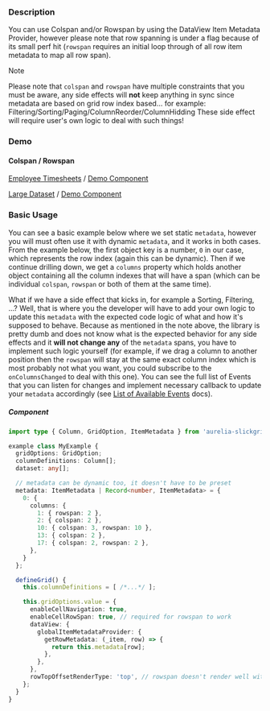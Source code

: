 ### Description
You can use Colspan and/or Rowspan by using the DataView Item Metadata Provider, however please note that row spanning is under a flag because of its small perf hit (`rowspan` requires an initial loop through of all row item metadata to map all row span).

> [!NOTE]
> Please note that `colspan` and `rowspan` have multiple constraints that you must be aware,
> any side effects will **not** keep anything in sync since metadata are based on grid row index based...
> for example: Filtering/Sorting/Paging/ColumnReorder/ColumnHidding
> These side effect will require user's own logic to deal with such things!

### Demo

#### Colspan / Rowspan
[Employee Timesheets](https://ghiscoding.github.io/aurelia-slickgrid-demos/#/example43) / [Demo Component](https://github.com/ghiscoding/slickgrid-universal/blob/master/demos/aurelia/src/examples/slickgrid/example43.ts)

[Large Dataset](https://ghiscoding.github.io/aurelia-slickgrid-demos/#/example44) / [Demo Component](https://github.com/ghiscoding/slickgrid-universal/blob/master/demos/aurelia/src/examples/slickgrid/example44.ts)

### Basic Usage

You can see a basic example below where we set static `metadata`, however you will must often use it with dynamic `metadata`, and it works in both cases. From the example below, the first object key is a number, `0` in our case, which represents the row index (again this can be dynamic). Then if we continue drilling down, we get a `columns` property which holds another object containing all the column indexes that will have a span (which can be individual `colspan`, `rowspan` or both of them at the same time).

What if we have a side effect that kicks in, for example a Sorting, Filtering, ...?
Well, that is where you the developer will have to add your own logic to update this `metadata` with the expected code logic of what and how it's supposed to behave. Because as mentioned in the note above, the library is pretty dumb and does not know what is the expected behavior for any side effects and it **will not change any** of the `metadata` spans, you have to implement such logic yourself (for example, if we drag a column to another position then the `rowspan` will stay at the same exact column index which is most probably not what you want, you could subscribe to the `onColumnsChanged` to deal with this one). You can see the full list of Events that you can listen for changes and implement necessary callback to update your `metadata` accordingly (see [List of Available Events](https://ghiscoding.gitbook.io/aurelia-slickgrid/events/available-events) docs).

##### Component

```ts
import type { Column, GridOption, ItemMetadata } from 'aurelia-slickgrid';

example class MyExample {
  gridOptions: GridOption;
  columnDefinitions: Column[];
  dataset: any[];

  // metadata can be dynamic too, it doesn't have to be preset
  metadata: ItemMetadata | Record<number, ItemMetadata> = {
    0: {
      columns: {
        1: { rowspan: 2 },
        2: { colspan: 2 },
        10: { colspan: 3, rowspan: 10 },
        13: { colspan: 2 },
        17: { colspan: 2, rowspan: 2 },
      },
    }
  };

  defineGrid() {
    this.columnDefinitions = [ /*...*/ ];

    this.gridOptions.value = {
      enableCellNavigation: true,
      enableCellRowSpan: true, // required for rowspan to work
      dataView: {
        globalItemMetadataProvider: {
          getRowMetadata: (_item, row) => {
            return this.metadata[row];
          },
        },
      },
      rowTopOffsetRenderType: 'top', // rowspan doesn't render well with 'transform', default is 'top'
    };
  }
}
```

